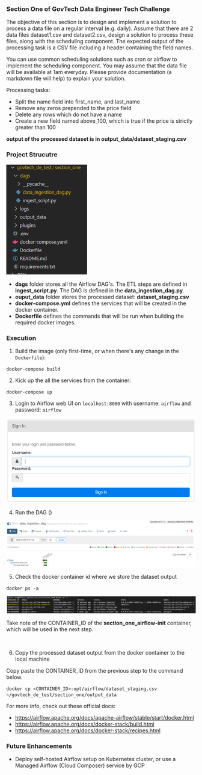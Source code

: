 ### Section One of GovTech Data Engineer Tech Challenge
The objective of this section is to design and implement a solution to process a data file on a regular interval (e.g. daily). Assume that there are 2 data files dataset1.csv and dataset2.csv, design a solution to process these files, along with the scheduling component. The expected output of the processing task is a CSV file including a header containing the field names.

You can use common scheduling solutions such as cron or airflow to implement the scheduling component. You may assume that the data file will be available at 1am everyday. Please provide documentation (a markdown file will help) to explain your solution.

Processing tasks:

- Split the name field into first_name, and last_name
- Remove any zeros prepended to the price field
- Delete any rows which do not have a name
- Create a new field named above_100, which is true if the price is strictly greater than 100

**output of the processed dataset is in output_data/dataset_staging.csv**

### Project Strucutre

![project_structure](image/project_structure.png)

- **dags** folder stores all the  Airflow DAG's. The ETL steps are defined in **ingest_script.py**. The DAG is defined in the **data_ingestion_dag.py**.
- **ouput_data** folder stores the processed dataset: **dataset_staging.csv**
- **docker-compose.yml** defines the services that will be created in the docker container.
- **Dockerfile** defines the commands that will be run when building the required docker images.

### Execution

1. Build the image (only first-time, or when there's any change in the `Dockerfile`):
```shell
docker-compose build
```

2. Kick up the all the services from the container:
```shell
docker-compose up
```

3. Login to Airflow web UI on `localhost:8080` with username: `airflow` and password: `airflow`

![airflow_login](image/airflow_login.png)

4. Run the DAG ()

![docker_containers](image/airflow_dag.png)

5. Check the docker container id where we store the dataset output

```shell
docker ps -a
```

![docker_containers](image/docker_list_containers.png)

Take note of the CONTAINER_ID of the **section_one_airflow-init** container, which will be used in the next step.

<br>

6. Copy the processed dataset output from the docker container to the local machine

Copy paste the CONTAINER_ID from the previous step to the command below.

```shell
docker cp <CONTAINER_ID>:opt/airflow/dataset_staging.csv ~/govtech_de_test/section_one/output_data
```

For more info, check out these official docs:
   * https://airflow.apache.org/docs/apache-airflow/stable/start/docker.html
   * https://airflow.apache.org/docs/docker-stack/build.html
   * https://airflow.apache.org/docs/docker-stack/recipes.html
   

### Future Enhancements
* Deploy self-hosted Airflow setup on Kubernetes cluster, or use a Managed Airflow (Cloud Composer) service by GCP
